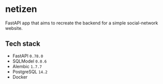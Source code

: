 # netizen
FastAPI app that aims to recreate the backend for a simple social-network website.

## Tech stack
* FastAPI `0.78.0`
* SQLModel `0.0.6`
* Alembic `1.7.7`
* PostgreSQL `14.2`
* Docker
